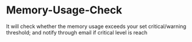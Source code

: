 # Memory-Usage-Check
It will check whether the memory usage exceeds your set critical/warning threshold; and notify through email if critical level is reach
